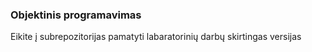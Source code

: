 <h3>Objektinis programavimas</h3>
<p>Eikite į subrepozitorijas pamatyti labaratorinių darbų skirtingas versijas</p>
